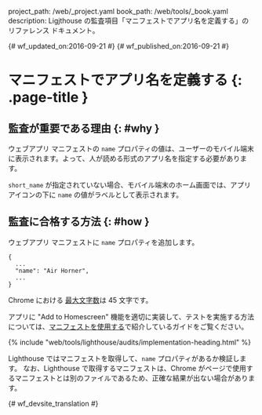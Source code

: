 project_path: /web/_project.yaml
book_path: /web/tools/_book.yaml
description: Ligjthouse の監査項目「マニフェストでアプリ名を定義する」のリファレンス ドキュメント。

{# wf_updated_on:2016-09-21 #}
{# wf_published_on:2016-09-21 #}

#  マニフェストでアプリ名を定義する {: .page-title }

##  監査が重要である理由 {: #why }

ウェブアプリ マニフェストの `name` プロパティの値は、ユーザーのモバイル端末に表示されます。よって、人が読める形式のアプリ名を指定する必要があります。


`short_name` が指定されていない場合、モバイル端末のホーム画面では、アプリアイコンの下に `name` の値がラベルとして表示されます。


##  監査に合格する方法 {: #how }

ウェブアプリ マニフェストに `name` プロパティを追加します。

    {
      ...
      "name": "Air Horner",
      ...
    }

Chrome における [最大文字数](https://developer.chrome.com/apps/manifest/name)は 45 文字です。


アプリに "Add to Homescreen"
機能を適切に実装して、テストを実施する方法については、[マニフェストを使用する](manifest-exists#how)で紹介しているガイドをご覧ください。


{% include "web/tools/lighthouse/audits/implementation-heading.html" %}

Lighthouse ではマニフェストを取得して、`name` プロパティがあるか検証します。
なお、Lighthouse で取得するマニフェストは、Chrome がページで使用するマニフェストとは別のファイルであるため、正確な結果が出ない場合があります。



{# wf_devsite_translation #}
